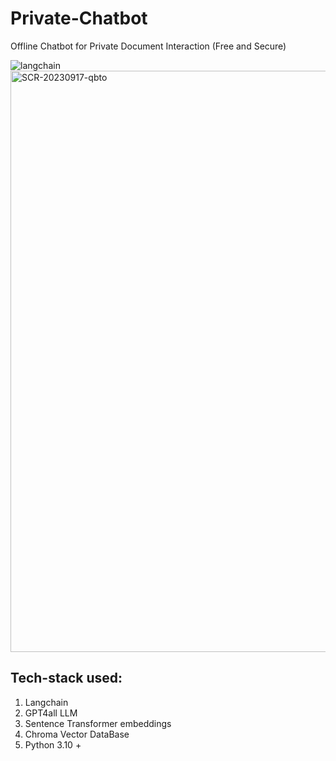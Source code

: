 # Private-Chatbot
Offline Chatbot for Private Document Interaction (Free and Secure)

![langchain]()<img width="930" alt="SCR-20230917-qbto" src="https://github.com/abidsaudagar/Private-Chatbot/assets/20873579/e9c34bae-b697-4f11-b332-886ae298bc2b">

## Tech-stack used:
1. Langchain
2. GPT4all LLM
3. Sentence Transformer embeddings
3. Chroma Vector DataBase
4. Python 3.10 +
